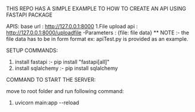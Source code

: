THIS REPO HAS A SIMPLE EXAMPLE TO HOW TO CREATE AN API USING FASTAPI PACKAGE

APIS:
base url : http://127.0.0.1:8000
1.File upload api : http://127.0.0.1:8000/uploadfile
    -Parameters : {file: file data} ** NOTE :- the file data has to be in form format 
    ex: apiTest.py is provided as an example.

SETUP COMMANDS:
1. install fastapi :-  pip install "fastapi[all]"
2. install sqlalchemy :- pip install sqlalchemy 

COMMAND TO START THE SERVER:

move to root folder and run following command:
1.  uvicorn main:app --reload 
